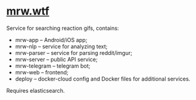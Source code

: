 # [mrw.wtf](https://mrw.wtf)

Service for searching reaction gifs, contains:

* mrw-app &ndash; Android/iOS app;
* mrw-nlp &ndash; service for analyzing text;
* mrw-parser &ndash; service for parsing reddit/imgur;
* mrw-server &ndash; public API service;
* mrw-telegram &ndash; telegram bot;
* mrw-web &ndash; frontend;
* deploy &ndash; docker-cloud config and Docker files for additional services. 

Requires elasticsearch.
